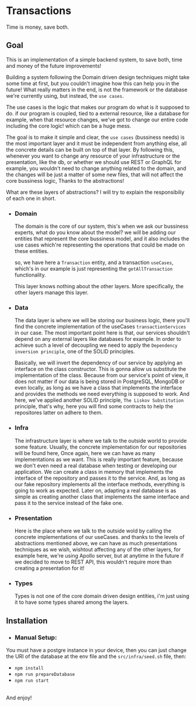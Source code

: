 # Transactions
Time is money, save both.

## Goal 
This is an implementation of a simple backend system, to save both, time and money of the future improvements!

Building a system following the Domain driven design techniques might take some time at first,
but you couldn't imagine how this can help you in the future! What really matters in the end,
is not the framework or the database we're currently using, but instead, the `use cases`. 

The use cases is the logic that makes our program do what is it supposed to do. if our program is coupled, tied to a external 
resource, like a database for example, when that resource changes, we've got to change our entire code including the core logic!
which can be a huge mess. 

The goal is to make it simple and clear, the `use cases` (bussiness needs) is the most important layer
and it must be independent from anything else, all the concrete details can be built on top of that layer.
By following this, whenever you want to change any resource of your infrastructure or the presentation, 
like the db, or whether we should use REST or GraphQL for example, you wouldn't need to change anything related to the domain, 
and the changes will be just a matter of some new files, that will not affect the core bussiness logic, Thanks to the abstractions!


What are these layers of abstractions? 
I will try to explain the responsibiliy of each one in short. 

- ### Domain
  The domain is the core of our system, this's when we ask our bussiness experts, what do you know about the model?
  we will be adding our entities that represent the core bussiness model, and it also includes the use cases
  which're representing the operations that could be made on these entities. 

  so, we have here a `Transaction` entity, and a transaction `useCases`, which's in our example is just
  representing the `getAllTransaction` functionality. 

  This layer knows nothing about the other layers. More specifically, the other layers manage this layer. 

- ### Data
  The data layer is where we will be storing our business logic, there you'll find the concrete implementation 
  of the useCases `transactionServices` in our case. 
  The most important point here is that, our services shouldn't depend on any external layers like databases for example. 
  In order to achieve such a level of decoupling we need to apply the `Dependency inversion principle`, one of the SOLID principles. 

  Basically, we will invert the dependency of our service by applying an interface on the class constructor. This is gonna
  allow us substitute the implementation of the class. Because from our service's point of view, it does not matter if our 
  data is being stored in PostgreSQL, MongoDB or even locally, as long as we have a class that implements the interface and provides the methods we need
  everything is supposed to work. And here, we've applied another SOLID principle, `The Liskov Substitution` principle, that's why, here you will find 
  some contracts to help the repositores latter on adhere to them. 

- ### Infra
  The infrastructure layer is where we talk to the outside world to provide some feature. Usually, the concrete 
  implementation for our repositories will be found here, Once again, here
  we can have as many implementations as we want. This is really important feature, because we don't even need a real 
  database when testing or developing our application. We can create a class in memory that implements the interface of the 
  repository and passes it to the service. And, as long as our fake repository implements all the interface methods, 
  everything is going to work as expected. Later on, adapting a real database is as simple as creating another class that
  implements the same interface and pass it to the service instead of the fake one.


- ### Presentation
  Here is the place where we talk to the outside wold by calling the concrete implementations of our useCases. 
  and thanks to the levels of abstractions mentioned above, we can have as much presentations techniques as we wish, 
  wishtout affecting any of the other layers, for example here, we're using Apollo server, but at anytime in the future
  if we decided to move to REST API, this wouldn't require more than creating a presentation for it! 

- ### Types
  Types is not one of the core domain driven design entities, i'm just using it to have some types shared among the layers. 


## Installation

- ### Manual Setup: 
You must have a postgre instance in your device, then you can just change the URI of the database at the env file and
the `src/infra/seed.sh` file, then: 
  - `npm install`
  - `npm run prepareDatabase`
  - `npm run start`
<br/>
And enjoy!

